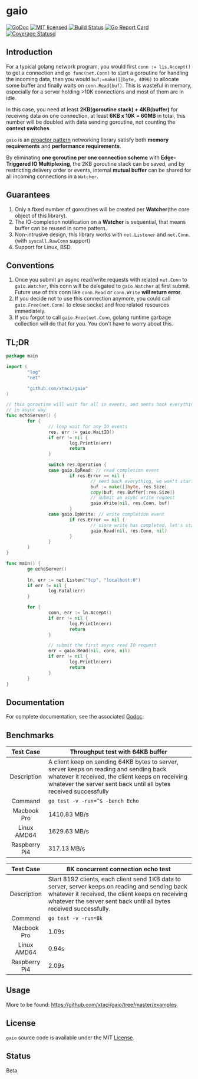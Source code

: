 # gaio

[![GoDoc][1]][2] [![MIT licensed][3]][4] [![Build Status][5]][6] [![Go Report Card][7]][8] [![Coverage Statusd][9]][10]

[1]: https://godoc.org/github.com/xtaci/gaio?status.svg
[2]: https://godoc.org/github.com/xtaci/gaio
[3]: https://img.shields.io/badge/license-MIT-blue.svg
[4]: LICENSE
[5]: https://travis-ci.org/xtaci/gaio.svg?branch=master
[6]: https://travis-ci.org/xtaci/gaio
[7]: https://goreportcard.com/badge/github.com/xtaci/gaio
[8]: https://goreportcard.com/report/github.com/xtaci/gaio
[9]: https://codecov.io/gh/xtaci/gaio/branch/master/graph/badge.svg
[10]: https://codecov.io/gh/xtaci/gaio

## Introduction

For a typical golang network program, you would first `conn := lis.Accept()` to get a connection and `go func(net.Conn)` to start a goroutine for handling the incoming data, then you would `buf:=make([]byte, 4096)` to allocate some buffer and finally waits on `conn.Read(buf)`. This is wasteful in memory, especially for a server holding >10K connections and most of them are in idle. 

In this case, you need at least **2KB(goroutine stack) + 4KB(buffer)** for receiving data on one connection, at least **6KB x 10K = 60MB** in total, this number will be doubled with data sending goroutine, not counting the **context switches**

```gaio``` is an [proactor pattern](https://en.wikipedia.org/wiki/Proactor_pattern) networking library satisfy both **memory requirements** and **performance requirements**.

By eliminating **one goroutine per one connection scheme** with **Edge-Triggered IO Multiplexing**, the 2KB goroutine stack can be saved, and by restricting delivery order or events, internal **mutual buffer** can be shared for all incoming connections in a `Watcher`.

## Guarantees

1. Only a fixed number of goroutines will be created per **Watcher**(the core object of this library).
2. The IO-completion notification on a **Watcher** is sequential, that means buffer can be reused in some pattern.
3. Non-intrusive design, this library works with `net.Listener` and `net.Conn`. (with `syscall.RawConn` support)
4. Support for Linux, BSD.

## Conventions

1. Once you submit an async read/write requests with related `net.Conn` to `gaio.Watcher`, this conn will be delegated to `gaio.Watcher` at first submit. Future use of this conn like `conn.Read` or `conn.Write` **will return error**.
2. If you decide not to use this connection anymore, you could call `gaio.Free(net.Conn)` to close socket and free related resources immediately.
3. If you forgot to call `gaio.Free(net.Conn`, golang runtime garbage collection will do that for you. You don't have to worry about this.

## TL;DR

```go
package main

import (
        "log"
        "net"

        "github.com/xtaci/gaio"
)

// this goroutine will wait for all io events, and sents back everything it received
// in async way
func echoServer() {
        for {
                // loop wait for any IO events
                res, err := gaio.WaitIO()
                if err != nil {
                        log.Println(err)
                        return
                }

                switch res.Operation {
                case gaio.OpRead: // read completion event
                        if res.Error == nil {
                                // send back everything, we won't start to read again until write completes.
                                buf := make([]byte, res.Size)
                                copy(buf, res.Buffer[:res.Size])
                                // submit an async write request
                                gaio.Write(nil, res.Conn, buf)
                        }
                case gaio.OpWrite: // write completion event
                        if res.Error == nil {
                                // since write has completed, let's start read on this conn again
                                gaio.Read(nil, res.Conn, nil)
                        }
                }
        }
}

func main() {
        go echoServer()
        
        ln, err := net.Listen("tcp", "localhost:0")
        if err != nil {
                log.Fatal(err)
        }

        for {
                conn, err := ln.Accept()
                if err != nil {
                        log.Println(err)
                        return
                }

                // submit the first async read IO request
                err = gaio.Read(nil, conn, nil)
                if err != nil {
                        log.Println(err)
                        return
                }
        }
}

```

## Documentation

For complete documentation, see the associated [Godoc](https://godoc.org/github.com/xtaci/gaio).

## Benchmarks

| Test Case | Throughput test with 64KB buffer |
|:-------------:|-----------------------------------------------------------------------------------------------------------------------------------------------------------------------------------------------------------------|
| Description | A client keep on sending 64KB bytes to server, server keeps on reading and sending back whatever it received, the client keeps on receiving whatever the server sent back until all bytes received successfully |
| Command | `go test -v -run=^$ -bench Echo` |
| Macbook Pro | 1410.83 MB/s |
| Linux AMD64 | 1629.63 MB/s |
| Raspberry Pi4 | 317.13 MB/s |

| Test Case | 8K concurrent connection echo test |
|:-------------:|-----------------------------------------------------------------------------------------------------------------------------------------------------------------------------------------------------------------|
|Description| Start 8192 clients, each client send 1KB data to server, server keeps on reading and sending back whatever it received, the client keeps on receiving whatever the server sent back until all bytes received successfully.|
| Command | `go test -v -run=8k` |
| Macbook Pro | 1.09s |
| Linux AMD64 | 0.94s |
| Raspberry Pi4 | 2.09s |



## Usage

More to be found: https://github.com/xtaci/gaio/tree/master/examples

## License

`gaio` source code is available under the MIT [License](/LICENSE).

## Status

Beta
